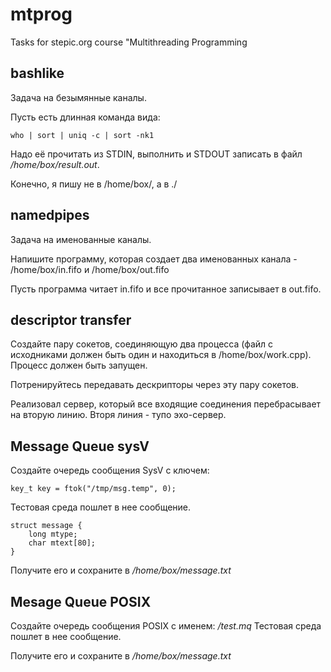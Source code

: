 mtprog
======

Tasks for stepic.org course "Multithreading Programming

## bashlike
Задача на безымянные каналы.

Пусть есть длинная команда вида:
```
who | sort | uniq -c | sort -nk1
```

Надо её прочитать из STDIN, выполнить и STDOUT записать в файл */home/box/result.out*.

Конечно, я пишу не в /home/box/, а в ./

## namedpipes

Задача на именованные каналы.

Напишите программу, которая создает два именованных канала - /home/box/in.fifo и /home/box/out.fifo

Пусть программа читает in.fifo и все прочитанное записывает в out.fifo.


## descriptor transfer

Создайте пару сокетов, соединяющую два процесса (файл с исходниками должен быть один и находиться в /home/box/work.cpp). Процесс должен быть запущен.

Потренируйтесь передавать дескрипторы через эту пару сокетов.

Реализовал сервер, который все входящие соединения перебрасывает на вторую линию.
Вторя линия - тупо эхо-сервер.


## Message Queue sysV

Создайте очередь сообщения SysV с ключем:
```
key_t key = ftok("/tmp/msg.temp", 0);
```
Тестовая среда пошлет в нее сообщение.
```
struct message {
    long mtype;
    char mtext[80];
}
```
Получите его и сохраните в */home/box/message.txt*



## Mesage Queue POSIX

Создайте очередь сообщения POSIX с именем: */test.mq*
Тестовая среда пошлет в нее сообщение.

Получите его и сохраните в */home/box/message.txt*
